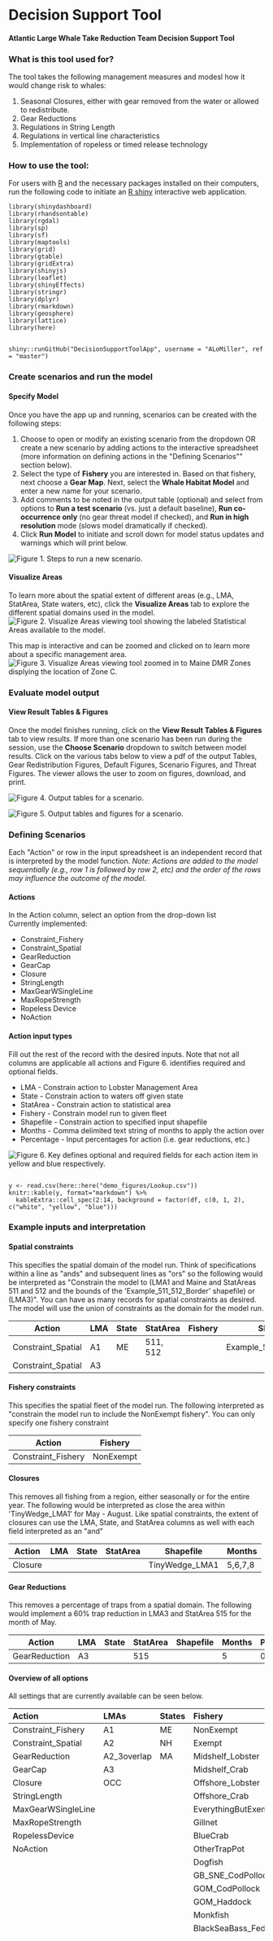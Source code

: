 # Decision Support Tool
#### **Atlantic Large Whale Take Reduction Team Decision Support Tool**

### What is this tool used for?
The tool takes the following management measures and modesl how it would change risk to whales:

1.	Seasonal Closures, either with gear removed from the water or allowed to redistribute.
2.	Gear Reductions
3.	Regulations in String Length
4.	Regulations in vertical line characteristics
5.	Implementation of ropeless or timed release technology

### How to use the tool:
For users with [R](https://cran.r-project.org/) and the necessary packages installed on their computers, run the following code to initiate an [R shiny](https://shiny.rstudio.com/) interactive web application.

```
library(shinydashboard)
library(rhandsontable)
library(rgdal)
library(sp)
library(sf)
library(maptools)
library(grid)
library(gtable)
library(gridExtra)
library(shinyjs)
library(leaflet)
library(shinyEffects)
library(stringr)
library(dplyr)
library(rmarkdown)
library(geosphere)
library(lattice)
library(here)

    
shiny::runGitHub("DecisionSupportToolApp", username = "ALoMiller", ref = "master")

```

### Create scenarios and run the model

#### **Specify Model**

Once you have the app up and running, scenarios can be created with the following steps:

1.  Choose to open or modify an existing scenario from the dropdown OR create a new scenario by adding actions to the interactive spreadsheet (more information on defining actions in the "Defining Scenarios"" section below).
2.  Select the type of **Fishery** you are interested in. Based on that fishery, next choose a **Gear Map**. Next, select the **Whale Habitat Model** and enter a new name for your scenario.
3.  Add comments to be noted in the output table (optional) and select from options to **Run a test scenario** (vs. just a default baseline), **Run co-occurrence only** (no gear threat model if checked), and **Run in high resolution** mode (slows model dramatically if checked).
4.  Click **Run Model** to initiate and scroll down for model status updates and warnings which will print below.

![Figure 1. Steps to run a new scenario.](demo_figures/CreateScenario.PNG)

#### **Visualize Areas**

To learn more about the spatial extent of different areas (e.g., LMA, StatArea, State waters, etc), click the **Visualize Areas** tab to explore the different spatial domains used in the model.
![Figure 2. Visualize Areas viewing tool showing the labeled Statistical Areas available to the model.](demo_figures/MapVizStatAreas.PNG)

This map is interactive and can be zoomed and clicked on to learn more about a specific management area.
![Figure 3. Visualize Areas viewing tool zoomed in to Maine DMR Zones displying the location of Zone C.](demo_figures/MapVizMaine.PNG)


### Evaluate model output

#### **View Result Tables & Figures**

Once the model finishes running, click on the **View Result Tables & Figures** tab to view results. If more than one scenario has been run during the session, use the **Choose Scenario** dropdown to switch between model results. Click on the various tabs below to view a pdf of the output Tables, Gear Redistribution Figures, Default Figures, Scenario Figures, and Threat Figures. The viewer allows the user to zoom on figures, download, and print. 

![Figure 4. Output tables for a scenario.](demo_figures/TableOutput.PNG)

![Figure 5. Output tables and figures for a scenario.](demo_figures/FigOutput.PNG)


### Defining Scenarios								
Each "Action" or row in the input spreadsheet is an independent record that is interpreted by the model function. *Note: Actions are added to the model sequentially (e.g., row 1 is followed by row 2, etc) and the order of the rows may influence the outcome of the model.*

#### **Actions**

In the Action column, select an option from the drop-down list								
Currently implemented: 

*	Constraint_Fishery
*	Constraint_Spatial
*	GearReduction
* GearCap
*	Closure
* StringLength
* MaxGearWSingleLine
* MaxRopeStrength
* Ropeless Device
* NoAction
							
#### **Action input types**

Fill out the rest of the record with the desired inputs. Note that not all columns are applicable all actions and Figure 6. identifies required and optional fields.

*	LMA	- Constrain action to Lobster Management Area						
*	State	- Constrain action to waters off given state						
*	StatArea - Constrain action to statistical area						
*	Fishery - Constrain model run to given fleet						
*	Shapefile - Constrain action to specified input shapefile	
*	Months - Comma delimited text string of months to apply the action over						
*	Percentage - Input percentages for action (i.e. gear reductions, etc.)	


![Figure 6. Key defines optional and required fields for each action item in yellow and blue respectively.](demo_figures/InputLookup.PNG)

```{r, eval=TRUE}

y <- read.csv(here::here("demo_figures/Lookup.csv"))
knitr::kable(y, format="markdown") %>%
  kableExtra::cell_spec(2:14, background = factor(df, c(0, 1, 2), c("white", "yellow", "blue")))

```

### Example inputs and interpretation

#### **Spatial constraints**

This specifies the spatial domain of the model run. Think of specifications within a line as "ands" and subsequent lines as "ors" so the following would be interpreted as "Constrain the model to (LMA1 and Maine and StatAreas 511 and 512 and the bounds of the 'Example_511_512_Border' shapefile) or (LMA3)". You can have as many records for spatial constraints as desired. The model will use the union of constraints as the domain for the model run.

| Action             | LMA | State | StatArea | Fishery | Shapefile              |
|--------------------|-----|-------|----------|---------|------------------------|
| Constraint_Spatial | A1  | ME    | 511, 512 |         | Example_511_512_Border |
| Constraint_Spatial | A3  |       |          |         |                        |

#### **Fishery constraints** 

This specifies the spatial fleet of the model run. The following interpreted as "constrain the model run to include the NonExempt fishery". You can only specify one fishery constraint							
								
| Action             | Fishery   |
|--------------------|-----------|
| Constraint_Fishery | NonExempt |

#### **Closures** 

This removes all fishing from a region, either seasonally or for the entire year. The following would be interpreted as close the area within 'TinyWedge_LMA1' for May - August. Like spatial constraints, the extent of closures can use the LMA, State, and StatArea columns as well with each field interpreted as an "and"

| Action  | LMA | State | StatArea | Shapefile      | Months  |
|---------|-----|-------|----------|----------------|---------|
| Closure |     |       |          | TinyWedge_LMA1 | 5,6,7,8 |
								
#### **Gear Reductions**

This removes a percentage of traps from a spatial domain. The following would implement a 60% trap reduction in LMA3 and StatArea 515 for the month of May.
								
| Action        | LMA | State | StatArea | Shapefile | Months | Percentage |
|---------------|-----|-------|----------|-----------|--------|------------|
| GearReduction | A3  |       | 515      |           | 5      | 0.6        |


#### **Overview of all options**

All settings that are currently available can be seen below.


|Action             |LMAs        |States |Fishery             | StatArea|StringRegulation |RopelessDevice  |Shapefiles            |
|:------------------|:-----------|:------|:-------------------|--------:|:----------------|:---------------|:---------------------|
|Constraint_Fishery |A1          |ME     |NonExempt           |      464|Min              |TimedRelease    |3nmi_to_12nmi         |
|Constraint_Spatial |A2          |NH     |Exempt              |      465|Max              |AcousticRelease |12nmi_to_EEZ_Boundary |
|GearReduction      |A2_3overlap |MA     |Midshelf_Lobster    |      467|Exactly          |                |Coast_to_3nmi         |
|GearCap            |A3          |       |Midshelf_Crab       |      511|                 |                |                      |
|Closure            |OCC         |       |Offshore_Lobster    |      512|                 |                |                      |
|StringLength       |            |       |Offshore_Crab       |      513|                 |                |                      |
|MaxGearWSingleLine |            |       |EverythingButExempt |      514|                 |                |                      |
|MaxRopeStrength    |            |       |Gillnet             |      515|                 |                |                      |
|RopelessDevice     |            |       |BlueCrab            |      521|                 |                |                      |
|NoAction           |            |       |OtherTrapPot        |      522|                 |                |                      |
|                   |            |       |Dogfish             |      525|                 |                |                      |
|                   |            |       |GB_SNE_CodPollock   |      526|                 |                |                      |
|                   |            |       |GOM_CodPollock      |      533|                 |                |                      |
|                   |            |       |GOM_Haddock         |      534|                 |                |                      |
|                   |            |       |Monkfish            |      537|                 |                |                      |
|                   |            |       |BlackSeaBass_Fed    |      538|                 |                |                      |
|                   |            |       |                    |      539|                 |                |                      |
|                   |            |       |                    |      541|                 |                |                      |
|                   |            |       |                    |      542|                 |                |                      |
|                   |            |       |                    |      552|                 |                |                      |
|                   |            |       |                    |      561|                 |                |                      |
|                   |            |       |                    |      562|                 |                |                      |
|                   |            |       |                    |      611|                 |                |                      |
|                   |            |       |                    |      612|                 |                |                      |
|                   |            |       |                    |      613|                 |                |                      |
|                   |            |       |                    |      614|                 |                |                      |
|                   |            |       |                    |      615|                 |                |                      |
|                   |            |       |                    |      616|                 |                |                      |
|                   |            |       |                    |      621|                 |                |                      |
|                   |            |       |                    |      622|                 |                |                      |
|                   |            |       |                    |      623|                 |                |                      |
|                   |            |       |                    |      625|                 |                |                      |
|                   |            |       |                    |      626|                 |                |                      |
|                   |            |       |                    |      627|                 |                |                      |
|                   |            |       |                    |      631|                 |                |                      |
|                   |            |       |                    |      632|                 |                |                      |
|                   |            |       |                    |      635|                 |                |                      |
|                   |            |       |                    |      636|                 |                |                      |
|                   |            |       |                    |      700|                 |                |                      |
|                   |            |       |                    |      701|                 |                |                      |
|                   |            |       |                    |      702|                 |                |                      |
|                   |            |       |                    |      706|                 |                |                      |
|                   |            |       |                    |      707|                 |                |                      |
|                   |            |       |                    |      708|                 |                |                      |
|                   |            |       |                    |      709|                 |                |                      |
|                   |            |       |                    |      712|                 |                |                      |
|                   |            |       |                    |      713|                 |                |                      |
|                   |            |       |                    |      714|                 |                |                      |
|                   |            |       |                    |      715|                 |                |                      |
|                   |            |       |                    |      717|                 |                |                      |
|                   |            |       |                    |      718|                 |                |                      |
|                   |            |       |                    |      719|                 |                |                      |
|                   |            |       |                    |      722|                 |                |                      |
|                   |            |       |                    |      723|                 |                |                      |
|                   |            |       |                    |      724|                 |                |                      |
|                   |            |       |                    |      727|                 |                |                      |
|                   |            |       |                    |      728|                 |                |                      |
|                   |            |       |                    |      729|                 |                |                      |
|                   |            |       |                    |      732|                 |                |                      |
|                   |            |       |                    |      733|                 |                |                      |
|                   |            |       |                    |      736|                 |                |                      |
|                   |            |       |                    |      737|                 |                |                      |
|                   |            |       |                    |      740|                 |                |                      |
|                   |            |       |                    |      741|                 |                |                      |

## More background information on the tool:

First, because both trap reductions and how traps are aggregated into trawls, the model needs to start at the currency of traps, then sequentially transition to trawls, vertical lines, line diameters, lethality, and then risk based on whale co-occurrence.

Second, it seems appropriate to model these processes at a scale of a 1Nm grid, as this is the finest scale that the IEc model employs, allows splitting stat areas along LMA lines, and allows some added precision to modeling the boundaries of closed areas. Much of the other model inputs do not have this resolution so we’ll have to accept simple down-scaling of these processes.

Tool layout:
1.	Start with traps per grid by month. This is calculated from the Area 3 Vertical Line model as a function of the number of vertical lines and trawl lengths. For Area 3, this need to be modeled separately for the crab and lobster fishery with two different classes of lobster vessels.
2.	Traps are removed or redistributed based on the locations and timing of seasonal closures (management option #1 above). We would need to consider a rough approach to how to model redistributing traps. We can start with a basic set of rules for now.
3.	Traps are further removed due to trap reductions (management option #2). Easiest assumption is that traps will be removed proportionally over the entire management area.
4.	Traps are converted to distribution of trawls based on existing empirical data or models of traps / trawl at the scale of stat areas and proposed management (#3 above).
5.	Trawls are converted to vertical lines based on trawl length. Expected to be two vertical lines per trawl for all offshore areas but may be different for inshore areas with shorter trawls.
6.	Number of vertical lines are further adjusted for any regulations on ropeless or timed-release fishing (#5 above). Given the technology available to the lobster fishery and other fisheries, it is improbable that these measures can be implemented immediately but it is appropriate to include this now in the model framework.
7.	A distribution of line diameters for vertical lines is characterized based on observed relationships with trawl length and further modified based on management options (#4 above).
8.	Line diameters are converted to lethality based on a model to be developed, possibly by polling the TRT.
9.	Lethality for the grid cell is calculated as the product of line lethality and number of vertical lines.
10.	Risk is calculated as the product of lethality and whale presence.
11.	Grids are then aggregated to appropriate scales to get risk scores by 10min cells, stat areas, LMA’s, etc.
12.	Aggregate risk scores are then be compared to a baseline risk value to determine risk reduction.


*This repository is a scientific product and is not official communication of the National Oceanic and Atmospheric Administration, or the United States Department of Commerce. All NOAA GitHub project code is provided on an ‘as is’ basis and the user assumes responsibility for its use. Any claims against the Department of Commerce or Department of Commerce bureaus stemming from the use of this GitHub project will be governed by all applicable Federal law. Any reference to specific commercial products, processes, or services by service mark, trademark, manufacturer, or otherwise, does not constitute or imply their endorsement, recommendation or favoring by the Department of Commerce. The Department of Commerce seal and logo, or the seal and logo of a DOC bureau, shall not be used in any manner to imply endorsement of any commercial product or activity by DOC or the United States Government.*

